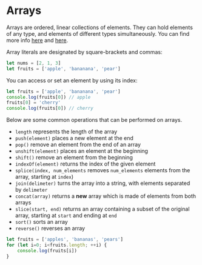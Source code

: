 
# Arrays


Arrays are ordered, linear collections of elements. They can hold elements of any type, and elements of different types simultaneously. You can find more info [here](https://developer.mozilla.org/en-US/docs/Web/JavaScript/Reference/Global_Objects/Array) and [here](https://www.w3schools.com/jsref/jsref_obj_array.asp).

Array literals are designated by square-brackets and commas:

```javascript
let nums = [2, 1, 3]
let fruits = ['apple', 'bananana', 'pear']
```

You can access or set an element by using its index:

```javascript
let fruits = ['apple', 'bananana', 'pear']
console.log(fruits[0]) // apple
fruits[0] = 'cherry'
console.log(fruits[0]) // cherry
```

Below are some common operations that can be performed on arrays.

- `length` represents the length of the array 
- `push(element)` places a new element at the end
- `pop()` remove an element from the end of an array
- `unshift(element)` places an element at the beginning
- `shift()` remove an element from the beginning
- `indexOf(element)` returns the index of the given element
- `splice(index, num_elements` removes `num_elements` elements from the array, starting at `index`)
- `join(delimeter)` turns the array into a string, with elements separated by `delimeter`
- `concat(array)` returns a **new** array which is made of elements from both arrays
- `slice(start, end)` returns an array containing a subset of the original array, starting at `start` and ending at `end`
- `sort()` sorts an array
- `reverse()` reverses an array


```javascript
let fruits = ['apples', 'bananas', 'pears']
for (let i=0; i<fruits.length; ++i) {
    console.log(fruits[i])
}
```